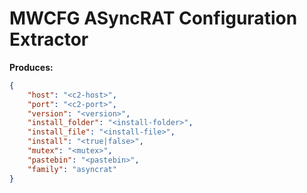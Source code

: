 # MWCFG ASyncRAT Configuration Extractor

**Produces:**
```json
{
    "host": "<c2-host>",
    "port": "<c2-port>",
    "version": "<version>",
    "install_folder": "<install-folder>",
    "install_file": "<install-file>",
    "install": "<true|false>",
    "mutex": "<mutex>",
    "pastebin": "<pastebin>",
    "family": "asyncrat"
}
```
